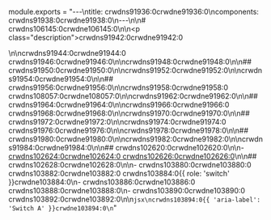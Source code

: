 module.exports = "---\ntitle: crwdns91936:0crwdne91936:0\ncomponents: crwdns91938:0crwdne91938:0\n---\n\n# crwdns106145:0crwdne106145:0\n\n<p class=\"description\">crwdns91942:0crwdne91942:0</p>\n\ncrwdns91944:0crwdne91944:0 crwdns91946:0crwdne91946:0\n\ncrwdns91948:0crwdne91948:0\n\n## crwdns91950:0crwdne91950:0\n\ncrwdns91952:0crwdne91952:0\n\ncrwdns91954:0crwdne91954:0\n\n## crwdns91956:0crwdne91956:0\n\ncrwdns91958:0crwdne91958:0 crwdns108057:0crwdne108057:0\n\ncrwdns91962:0crwdne91962:0\n\n## crwdns91964:0crwdne91964:0\n\ncrwdns91966:0crwdne91966:0 crwdns91968:0crwdne91968:0\n\ncrwdns91970:0crwdne91970:0\n\n## crwdns91972:0crwdne91972:0\n\ncrwdns91974:0crwdne91974:0 crwdns91976:0crwdne91976:0\n\ncrwdns91978:0crwdne91978:0\n\n## crwdns91980:0crwdne91980:0\n\ncrwdns91982:0crwdne91982:0\n\ncrwdns91984:0crwdne91984:0\n\n## crwdns102620:0crwdne102620:0\n\n- [crwdns102624:0crwdne102624:0 crwdns102626:0crwdne102626:0](crwdns102622:0crwdne102622:0)\n\n## crwdns102628:0crwdne102628:0\n\n- crwdns103880:0crwdne103880:0 crwdns103882:0crwdne103882:0 crwdns103884:0{{ role: 'switch' }}crwdne103884:0\n- crwdns103886:0crwdne103886:0 crwdns103888:0crwdne103888:0\n- crwdns103890:0crwdne103890:0 crwdns103892:0crwdne103892:0\n\n```jsx\ncrwdns103894:0{{ 'aria-label': 'Switch A' }}crwdne103894:0\n```"